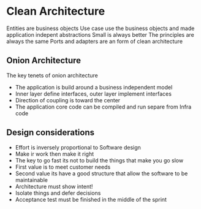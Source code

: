 # Clean Architecture

Entities are business objects
Use case use the business objects and made application indepent abstractions
Small is always better
The principles are always the same
Ports and adapters are an form of clean architecture

## Onion Architecture

The key tenets of onion architecture
- The application is build around a business independent model
- Inner layer define interfaces, outer layer implement interfaces
- Direction of coupling is toward the center
- The application core code can be compiled and run separe from Infra code

## Design considerations

- Effort is inversely proportional to Software design
- Make ir work then make it right
- The key to go fast its not to build the things that make you go slow
- First value is to meet customer needs
- Second value its have a good structure that allow the software to be maintainable
- Architecture must show intent!
- Isolate things and defer decisions
- Acceptance test must be finished in the middle of the sprint

